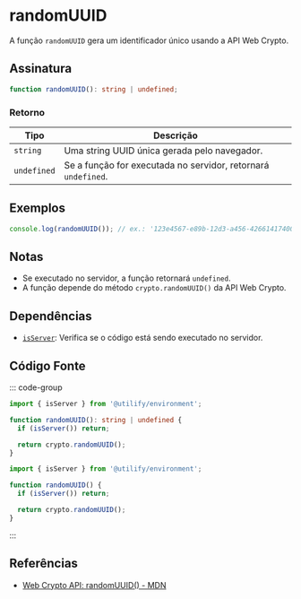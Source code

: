 # randomUUID

A função `randomUUID` gera um identificador único usando a API Web Crypto.

## Assinatura

```typescript
function randomUUID(): string | undefined;
```

### Retorno

| Tipo        | Descrição                                                        |
|-------------|------------------------------------------------------------------|
| `string`    | Uma string UUID única gerada pelo navegador.                     |
| `undefined` | Se a função for executada no servidor, retornará `undefined`.    |

## Exemplos

```typescript
console.log(randomUUID()); // ex.: '123e4567-e89b-12d3-a456-426614174000'
```

## Notas

- Se executado no servidor, a função retornará `undefined`.
- A função depende do método `crypto.randomUUID()` da API Web Crypto.

## Dependências

- [`isServer`](../environment/isServer.md): Verifica se o código está sendo executado no servidor.

## Código Fonte

::: code-group
```typescript
import { isServer } from '@utilify/environment';

function randomUUID(): string | undefined {
  if (isServer()) return;

  return crypto.randomUUID();
}
```

```javascript
import { isServer } from '@utilify/environment';

function randomUUID() {
  if (isServer()) return;

  return crypto.randomUUID();
}
```
:::

## Referências

- [Web Crypto API: randomUUID() - MDN](https://developer.mozilla.org/en-US/docs/Web/API/Crypto/randomUUID)